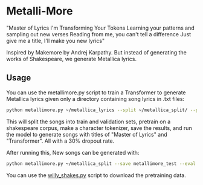 # Metalli-More
"Master of Lyrics I'm Transforming Your Tokens
Learning your patterns and sampling out new verses
Reading from me, you can't tell a difference
Just give me a title, I'll make you new lyrics"

Inspired by Makemore by Andrej Karpathy. But instead of generating the works of Shakespeare, we generate Metallica lyrics.


## Usage

You can use the metallimore.py script to train a Transformer to generate Metallica lyrics given only a directory containing song lyrics in .txt files:

```bash
python metallimore.py ~/metallica_lyrics --split ~/metallica_split/ --pretrain ./shakespeare_input.txt --make_char_tokenizer  --train --save metallimore_test -d 0.3 --eval 'master of lyrics,transformer'
```

This will split the songs into train and validation sets, pretrain on a shakespeare corpus, make a character tokenizer, save the results, and run the model to generate songs with titles of "Master of Lyrics" and "Transformer". All with a 30% dropout rate.

After running this, New songs can be generated with:

```bash
python metallimore.py ~/metallica_split --save metallimore_test --eval 'wrecking ball, poker face,firework'
```

You can use the [willy_shakes.py](./willy_shakes.py) script to download the pretraining data.